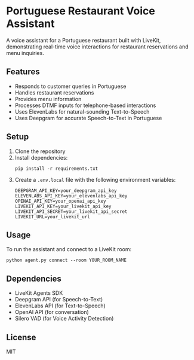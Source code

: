 # Portuguese Restaurant Voice Assistant

A voice assistant for a Portuguese restaurant built with LiveKit, demonstrating real-time voice interactions for restaurant reservations and menu inquiries.

## Features

- Responds to customer queries in Portuguese
- Handles restaurant reservations
- Provides menu information
- Processes DTMF inputs for telephone-based interactions
- Uses ElevenLabs for natural-sounding Text-to-Speech
- Uses Deepgram for accurate Speech-to-Text in Portuguese

## Setup

1. Clone the repository
2. Install dependencies:
   ```
   pip install -r requirements.txt
   ```
3. Create a `.env.local` file with the following environment variables:
   ```
   DEEPGRAM_API_KEY=your_deepgram_api_key
   ELEVENLABS_API_KEY=your_elevenlabs_api_key
   OPENAI_API_KEY=your_openai_api_key
   LIVEKIT_API_KEY=your_livekit_api_key
   LIVEKIT_API_SECRET=your_livekit_api_secret
   LIVEKIT_URL=your_livekit_url
   ```

## Usage

To run the assistant and connect to a LiveKit room:

```
python agent.py connect --room YOUR_ROOM_NAME
```

## Dependencies

- LiveKit Agents SDK
- Deepgram API (for Speech-to-Text)
- ElevenLabs API (for Text-to-Speech)
- OpenAI API (for conversation)
- Silero VAD (for Voice Activity Detection)

## License

MIT 